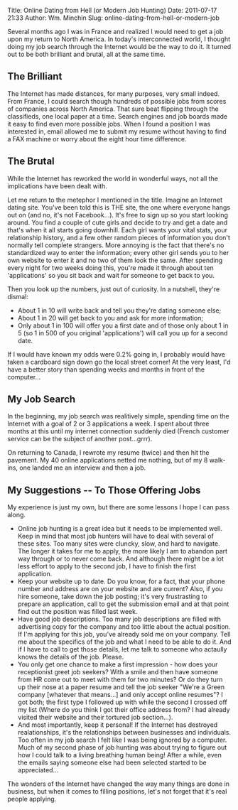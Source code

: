 Title: Online Dating from Hell (or Modern Job Hunting)
Date: 2011-07-17 21:33
Author: Wm. Minchin
Slug: online-dating-from-hell-or-modern-job

Several months ago I was in France and realized I would need to get a
job upon my return to North America. In today's interconnected world, I
thought doing my job search through the Internet would be the way to do
it. It turned out to be both brilliant and brutal, all at the same
time.

## The Brilliant

The Internet has made distances, for many purposes, very small indeed.
From France, I could search though hundreds of possible jobs from scores
of companies across North America. That sure beat flipping through the
classifieds, one local paper at a time. Search engines and job boards
made it easy to find even more possible jobs. When I found a position I
was interested in, email allowed me to submit my resume without having
to find a FAX machine or worry about the eight hour time difference.

## The Brutal

While the Internet has reworked the world in wonderful ways, not all the
implications have been dealt with.

Let me return to the metephor I mentioned in the title. Imagine an
Internet dating site. You've been told this is THE site, the one where
everyone hangs out on (and no, it's not Facebook...). It's free to sign
up so you start looking around. You find a couple of cute girls and
decide to try and get a date and that's when it all starts going
downhill. Each girl wants your vital stats, your relationship history,
and a few other random pieces of information you don't normally tell
complete strangers. More annoying is the fact that there's no
standardized way to enter the information; every other girl sends you to
her own website to enter it and no two of them look the same. After
spending every night for two weeks doing this, you're made it through
about ten 'applications' so you sit back and wait for someone to get
back to you.

Then you look up the numbers, just out of curiosity. In a nutshell,
they're dismal:

-   About 1 in 10 will write back and tell you they're dating someone
    else;
-   About 1 in 20 will get back to you and ask for more information;
-   Only about 1 in 100 will offer you a first date and of those only
    about 1 in 5 (so 1 in 500 of you original 'applications') will call
    you up for a second date.

If I would have known my odds were 0.2% going in, I probably would have
taken a cardboard sign down go the local street corner! At the very
least, I'd have a better story than spending weeks and months in front
of the computer...

## My Job Search

In the beginning, my job search was realitively simple, spending time on
the Internet with a goal of 2 or 3 applications a week. I spent about
three months at this until my internet connection suddenly died (French
customer service can be the subject of another post...grrr).

On returning to Canada, I rewrote my resume (twice) and then hit the
pavement. My 40 online applications netted me nothing, but of my 8
walk-ins, one landed me an interview and then a job.

## My Suggestions -- To Those Offering Jobs

My experience is just my own, but there are some lessons I hope I can
pass along.

-   Online job hunting is a great idea but it needs to be implemented
    well. Keep in mind that most job hunters will have to deal with
    several of these sites. Too many sites were cluncky, slow, and hard
    to navigate. The longer it takes for me to apply, the more likely I
    am to abandon part way through or to never come back. And although
    there might be a lot less effort to apply to the second job, I have
    to finish the first application.
-   Keep your website up to date. Do you know, for a fact, that your
    phone number and address are on your website and are current? Also,
    if you hire someone, take down the job posting; it's very
    frustrasting to prepare an application, call to get the submission
    email and at that point find out the position was filled last week.
-   Have good job descriptions. Too many job descriptions are filled
    with advertising copy for the company and too little about the
    actual position. If I'm applying for this job, you've already sold
    me on your company. Tell me about the specifics of the job and what
    I need to be able to do it. And if I have to call to get those
    details, let me talk to someone who actaully knows the details of
    the job. Please.
-   You only get one chance to make a first impression - how does your
    receptionist greet job seekers? With a smile and then have someone
    from HR come out to meet with them for two minutes? Or do they turn
    up their nose at a paper resume and tell the job seeker "We're a
    Green company [whatever that means...] and only accept online
    resumes"? I got both; the first type I followed up with while the
    second I crossed off my list (Where do you think I got their office
    address from? I had already visited their website and their tortured
    job section...).
-   And most importantly, keep it personal! If the Internet has
    destroyed realationships, it's the relationships between businesses
    and individuals. Too often in my job search I felt like I was being
    ignored by a computer. Much of my second phase of job hunting was
    about trying to figure out how I could talk to a living breathing
    human being! After a while, even the emails saying someone else had
    been selected started to be appreciated...

The wonders of the Internet have changed the way many things are done in
business, but when it comes to filling positions, let's not forget that
it's real people applying.
